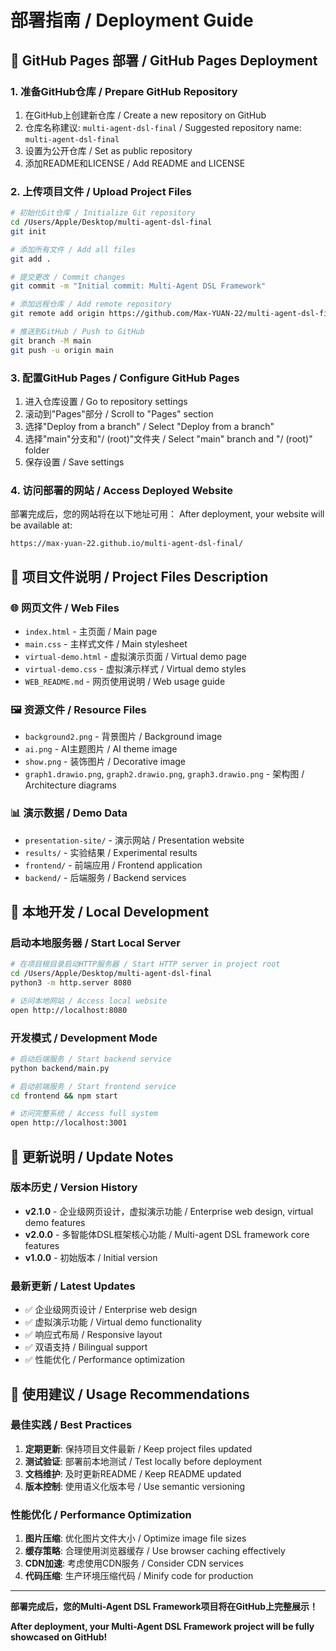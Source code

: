 # 部署指南 / Deployment Guide

## 🚀 GitHub Pages 部署 / GitHub Pages Deployment

### 1. 准备GitHub仓库 / Prepare GitHub Repository

1. 在GitHub上创建新仓库 / Create a new repository on GitHub
2. 仓库名称建议: `multi-agent-dsl-final` / Suggested repository name: `multi-agent-dsl-final`
3. 设置为公开仓库 / Set as public repository
4. 添加README和LICENSE / Add README and LICENSE

### 2. 上传项目文件 / Upload Project Files

```bash
# 初始化Git仓库 / Initialize Git repository
cd /Users/Apple/Desktop/multi-agent-dsl-final
git init

# 添加所有文件 / Add all files
git add .

# 提交更改 / Commit changes
git commit -m "Initial commit: Multi-Agent DSL Framework"

# 添加远程仓库 / Add remote repository
git remote add origin https://github.com/Max-YUAN-22/multi-agent-dsl-final.git

# 推送到GitHub / Push to GitHub
git branch -M main
git push -u origin main
```

### 3. 配置GitHub Pages / Configure GitHub Pages

1. 进入仓库设置 / Go to repository settings
2. 滚动到"Pages"部分 / Scroll to "Pages" section
3. 选择"Deploy from a branch" / Select "Deploy from a branch"
4. 选择"main"分支和"/ (root)"文件夹 / Select "main" branch and "/ (root)" folder
5. 保存设置 / Save settings

### 4. 访问部署的网站 / Access Deployed Website

部署完成后，您的网站将在以下地址可用：
After deployment, your website will be available at:

```
https://max-yuan-22.github.io/multi-agent-dsl-final/
```

## 📁 项目文件说明 / Project Files Description

### 🌐 网页文件 / Web Files
- `index.html` - 主页面 / Main page
- `main.css` - 主样式文件 / Main stylesheet
- `virtual-demo.html` - 虚拟演示页面 / Virtual demo page
- `virtual-demo.css` - 虚拟演示样式 / Virtual demo styles
- `WEB_README.md` - 网页使用说明 / Web usage guide

### 🖼️ 资源文件 / Resource Files
- `background2.png` - 背景图片 / Background image
- `ai.png` - AI主题图片 / AI theme image
- `show.png` - 装饰图片 / Decorative image
- `graph1.drawio.png`, `graph2.drawio.png`, `graph3.drawio.png` - 架构图 / Architecture diagrams

### 📊 演示数据 / Demo Data
- `presentation-site/` - 演示网站 / Presentation website
- `results/` - 实验结果 / Experimental results
- `frontend/` - 前端应用 / Frontend application
- `backend/` - 后端服务 / Backend services

## 🔧 本地开发 / Local Development

### 启动本地服务器 / Start Local Server

```bash
# 在项目根目录启动HTTP服务器 / Start HTTP server in project root
cd /Users/Apple/Desktop/multi-agent-dsl-final
python3 -m http.server 8080

# 访问本地网站 / Access local website
open http://localhost:8080
```

### 开发模式 / Development Mode

```bash
# 启动后端服务 / Start backend service
python backend/main.py

# 启动前端服务 / Start frontend service
cd frontend && npm start

# 访问完整系统 / Access full system
open http://localhost:3001
```

## 📝 更新说明 / Update Notes

### 版本历史 / Version History
- **v2.1.0** - 企业级网页设计，虚拟演示功能 / Enterprise web design, virtual demo features
- **v2.0.0** - 多智能体DSL框架核心功能 / Multi-agent DSL framework core features
- **v1.0.0** - 初始版本 / Initial version

### 最新更新 / Latest Updates
- ✅ 企业级网页设计 / Enterprise web design
- ✅ 虚拟演示功能 / Virtual demo functionality
- ✅ 响应式布局 / Responsive layout
- ✅ 双语支持 / Bilingual support
- ✅ 性能优化 / Performance optimization

## 🎯 使用建议 / Usage Recommendations

### 最佳实践 / Best Practices
1. **定期更新**: 保持项目文件最新 / Keep project files updated
2. **测试验证**: 部署前本地测试 / Test locally before deployment
3. **文档维护**: 及时更新README / Keep README updated
4. **版本控制**: 使用语义化版本号 / Use semantic versioning

### 性能优化 / Performance Optimization
1. **图片压缩**: 优化图片文件大小 / Optimize image file sizes
2. **缓存策略**: 合理使用浏览器缓存 / Use browser caching effectively
3. **CDN加速**: 考虑使用CDN服务 / Consider CDN services
4. **代码压缩**: 生产环境压缩代码 / Minify code for production

---

**部署完成后，您的Multi-Agent DSL Framework项目将在GitHub上完整展示！**

**After deployment, your Multi-Agent DSL Framework project will be fully showcased on GitHub!**
